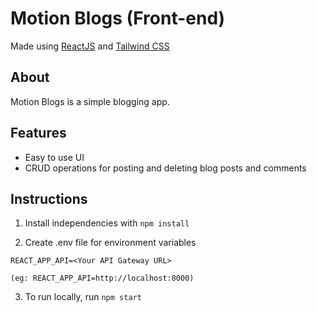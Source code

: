 # Motion Blogs (Front-end)
Made using [ReactJS](https://react.dev/) and [Tailwind CSS](https://tailwindcss.com/)

## About
Motion Blogs is a simple blogging app.

## Features
+ Easy to use UI
+ CRUD operations for posting and deleting blog posts and comments

## Instructions

1. Install independencies with `npm install`

2. Create .env file for environment variables
```
REACT_APP_API=<Your API Gateway URL>

(eg: REACT_APP_API=http://localhost:8000)
```

3. To run locally, run `npm start`
